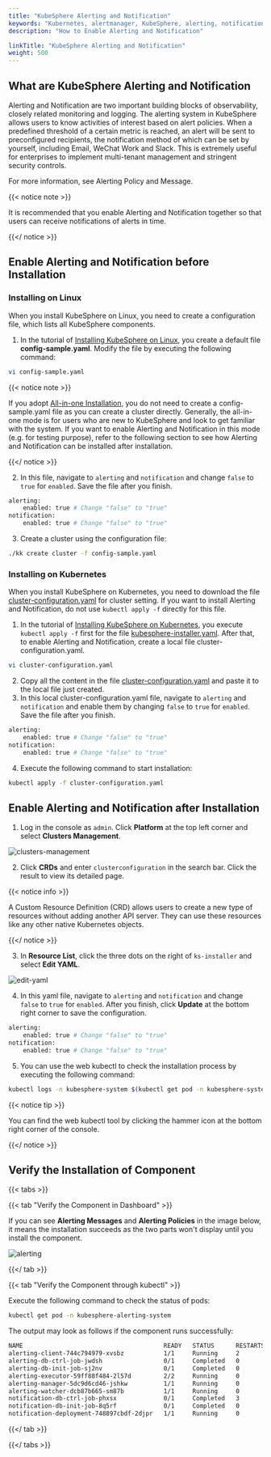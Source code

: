 ```yaml
---
title: "KubeSphere Alerting and Notification"
keywords: "Kubernetes, alertmanager, KubeSphere, alerting, notification"
description: "How to Enable Alerting and Notification"

linkTitle: "KubeSphere Alerting and Notification"
weight: 500
---
```


## What are KubeSphere Alerting and Notification

Alerting and Notification are two important building blocks of observability, closely related monitoring and logging. The alerting system in KubeSphere allows users to know activities of interest based on alert policies. When a predefined threshold of a certain metric is reached, an alert will be sent to preconfigured recipients, the notification method of which can be set by yourself, including Email, WeChat Work and Slack. This is extremely useful for enterprises to implement multi-tenant management and stringent security controls.

For more information, see Alerting Policy and Message.

{{< notice note >}}

It is recommended that you enable Alerting and Notification together so that users can receive notifications of alerts in time.

{{</ notice >}}

## Enable Alerting and Notification before Installation

### Installing on Linux

When you install KubeSphere on Linux, you need to create a configuration file, which lists all KubeSphere components.

1. In the tutorial of [Installing KubeSphere on Linux](https://kubesphere-v3.netlify.app/docs/installing-on-linux/introduction/multioverview/), you create a default file **config-sample.yaml**. Modify the file by executing the following command:

```bash
vi config-sample.yaml
```

{{< notice note >}}

If you adopt [All-in-one Installation](https://kubesphere-v3.netlify.app/docs/quick-start/all-in-one-on-linux/), you do not need to create a config-sample.yaml file as you can create a cluster directly. Generally, the all-in-one mode is for users who are new to KubeSphere and look to get familiar with the system. If you want to enable Alerting and Notification in this mode (e.g. for testing purpose), refer to the following section to see how Alerting and Notification can be installed after installation.

{{</ notice >}}

2. In this file, navigate to `alerting` and `notification` and change `false` to `true` for `enabled`. Save the file after you finish.

```bash
alerting:
    enabled: true # Change "false" to "true"
notification:
    enabled: true # Change "false" to "true"
```

3. Create a cluster using the configuration file:

```bash
./kk create cluster -f config-sample.yaml
```

### **Installing on Kubernetes**

When you install KubeSphere on Kubernetes, you need to download the file [cluster-configuration.yaml](https://raw.githubusercontent.com/kubesphere/ks-installer/master/deploy/cluster-configuration.yaml) for cluster setting. If you want to install Alerting and Notification, do not use `kubectl apply -f` directly for this file.

1. In the tutorial of [Installing KubeSphere on Kubernetes](https://kubesphere-v3.netlify.app/docs/installing-on-kubernetes/introduction/overview/), you execute `kubectl apply -f` first for the file [kubesphere-installer.yaml](https://raw.githubusercontent.com/kubesphere/ks-installer/master/deploy/kubesphere-installer.yaml). After that, to enable Alerting and Notification, create a local file cluster-configuration.yaml.

```bash
vi cluster-configuration.yaml
```

2. Copy all the content in the file [cluster-configuration.yaml](https://raw.githubusercontent.com/kubesphere/ks-installer/master/deploy/cluster-configuration.yaml) and paste it to the local file just created.
3. In this local cluster-configuration.yaml file, navigate to `alerting` and `notification` and enable them by changing `false` to `true` for `enabled`. Save the file after you finish.

```bash
alerting:
    enabled: true # Change "false" to "true"
notification:
    enabled: true # Change "false" to "true"
```

4. Execute the following command to start installation:

```bash
kubectl apply -f cluster-configuration.yaml
```

## Enable Alerting and Notification after Installation

1. Log in the console as `admin`. Click **Platform** at the top left corner and select **Clusters Management**.

![clusters-management](https://ap3.qingstor.com/kubesphere-website/docs/20200828111130.png)

2. Click **CRDs** and enter `clusterconfiguration` in the search bar. Click the result to view its detailed page.

{{< notice info >}}

A Custom Resource Definition (CRD) allows users to create a new type of resources without adding another API server. They can use these resources like any other native Kubernetes objects.

{{</ notice >}}

3. In **Resource List**, click the three dots on the right of `ks-installer` and select **Edit YAML**.

![edit-yaml](https://ap3.qingstor.com/kubesphere-website/docs/20200827182002.png)

4. In this yaml file, navigate to `alerting` and `notification` and change `false` to `true` for `enabled`. After you finish, click **Update** at the bottom right corner to save the configuration.

```bash
alerting:
    enabled: true # Change "false" to "true"
notification:
    enabled: true # Change "false" to "true"
```

5. You can use the web kubectl to check the installation process by executing the following command:

```bash
kubectl logs -n kubesphere-system $(kubectl get pod -n kubesphere-system -l app=ks-install -o jsonpath='{.items[0].metadata.name}') -f
```

{{< notice tip >}}

You can find the web kubectl tool by clicking the hammer icon at the bottom right corner of the console.

{{</ notice >}}

## Verify the Installation of Component

{{< tabs >}}

{{< tab "Verify the Component in Dashboard" >}}

If you can see **Alerting Messages** and **Alerting Policies** in the image below, it means the installation succeeds as the two parts won't display until you install the component.

![alerting](https://ap3.qingstor.com/kubesphere-website/docs/20200901143123.png)

{{</ tab >}}

{{< tab "Verify the Component through kubectl" >}}

Execute the following command to check the status of pods:

```bash
kubectl get pod -n kubesphere-alerting-system
```

The output may look as follows if the component runs successfully:

```bash
NAME                                       READY   STATUS      RESTARTS   AGE
alerting-client-744c794979-xvsbz           1/1     Running     2          36m
alerting-db-ctrl-job-jwdsh                 0/1     Completed   0          36m
alerting-db-init-job-sj2nv                 0/1     Completed   0          36m
alerting-executor-59ff88f484-2l57d         2/2     Running     0          36m
alerting-manager-5dc9d6cd46-jshkw          1/1     Running     0          36m
alerting-watcher-dcb87b665-sm87b           1/1     Running     0          36m
notification-db-ctrl-job-phxsx             0/1     Completed   3          36m
notification-db-init-job-8q5rf             0/1     Completed   0          36m
notification-deployment-748897cbdf-2djpr   1/1     Running     0          36m
```

{{</ tab >}}

{{</ tabs >}}